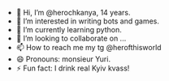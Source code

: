 - 👋 Hi, I’m @herochkanya, 14 years.
- 👀 I’m interested in writing bots and games.
- 🌱 I’m currently learning python.
- 💞️ I’m looking to collaborate on ...
- 📫 How to reach me my tg @herofthisworld
- 😄 Pronouns: monsieur Yuri.
- ⚡ Fun fact: I drink real Kyiv kvass!

<!---
herochkanya/herochkanya is a ✨ special ✨ repository because its `README.md` (this file) appears on your GitHub profile.
You can click the Preview link to take a look at your changes.
--->
